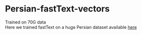 # Persian-fastText-vectors
 Trained on 70G data
 <br/>
Here we trained fastText on a huge Persian dataset available [here](https://github.com/persiannlp/persian-raw-text)
